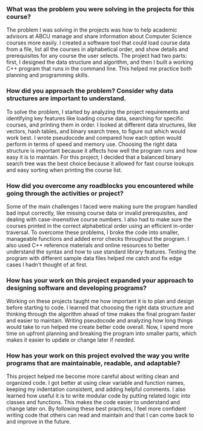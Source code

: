 ### What was the problem you were solving in the projects for this course?

The problem I was solving in the projects was how to help academic advisors at ABCU manage and share information about Computer Science courses more easily. I created a software tool that could load course data from a file, list all the courses in alphabetical order, and show details and prerequisites for any course the user selects. The project had two parts: first, I designed the data structure and algorithm, and then I built a working C++ program that runs in the command line. This helped me practice both planning and programming skills.

### How did you approach the problem? Consider why data structures are important to understand.

To solve the problem, I started by analyzing the project requirements and identifying key features like loading course data, searching for specific courses, and printing them in order. I looked at different data structures, like vectors, hash tables, and binary search trees, to figure out which would work best. I wrote pseudocode and compared how each option would perform in terms of speed and memory use. Choosing the right data structure is important because it affects how well the program runs and how easy it is to maintain. For this project, I decided that a balanced binary search tree was the best choice because it allowed for fast course lookups and easy sorting when printing the course list.

### How did you overcome any roadblocks you encountered while going through the activities or project?

Some of the main challenges I faced were making sure the program handled bad input correctly, like missing course data or invalid prerequisites, and dealing with case-insensitive course numbers. I also had to make sure the courses printed in the correct alphabetical order using an efficient in-order traversal. To overcome these problems, I broke the code into smaller, manageable functions and added error checks throughout the program. I also used C++ reference materials and online resources to better understand the syntax and how to use standard library features. Testing the program with different sample data files helped me catch and fix edge cases I hadn’t thought of at first.

### How has your work on this project expanded your approach to designing software and developing programs?

Working on these projects taught me how important it is to plan and design before starting to code. I learned that choosing the right data structure and thinking through the algorithm ahead of time makes the final program faster and easier to maintain. Writing pseudocode and analyzing how long things would take to run helped me create better code overall. Now, I spend more time on upfront planning and breaking the program into smaller parts, which makes it easier to update or change later if needed.

### How has your work on this project evolved the way you write programs that are maintainable, readable, and adaptable?

This project helped me become more careful about writing clean and organized code. I got better at using clear variable and function names, keeping my indentation consistent, and adding helpful comments. I also learned how useful it is to write modular code by putting related logic into classes and functions. This makes the code easier to understand and change later on. By following these best practices, I feel more confident writing code that others can read and maintain and that I can come back to and improve in the future.
